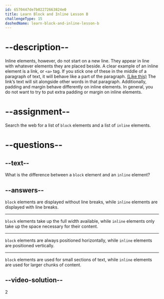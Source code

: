 ```yaml
---
id: 6570447de7b02272663824e0
title: Learn Block and Inline Lesson B
challengeType: 15
dashedName: learn-block-and-inline-lesson-b
---
```

# --description--

Inline elements, however, do not start on a new line. They appear in line with whatever elements they are placed beside. A clear example of an inline element is a link, or `<a>` tag. If you stick one of these in the middle of a paragraph of text, it will behave like a part of the paragraph. <a  href="https://www.freecodecamp.org/" target="_blank">(Like this)</a> The link’s text will sit alongside other words in that paragraph. Additionally, padding and margin behave differently on inline elements. In general, you do not want to try to put extra padding or margin on inline elements.

# --assignment--

Search the web for a list of `block` elements and a list of `inline` elements. 

# --questions--

## --text--

What is the difference between a `block` element and an `inline` element?

## --answers--

`block` elements are displayed without line breaks, while `inline` elements are displayed with line breaks.

---

`block` elements take up the full width available, while `inline` elements only take up the space necessary for their content.

---

`block` elements are always positioned horizontally, while `inline` elements are positioned vertically.

---

`block` elements are used for small sections of text, while `inline` elements are used for larger chunks of content.


## --video-solution--

2
